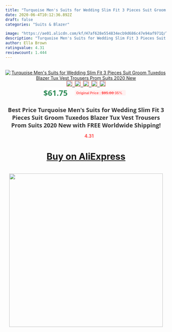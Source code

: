```yaml
---
title: "Turquoise Men's Suits for Wedding Slim Fit 3 Pieces Suit Groom Tuxedos Blazer Tux Vest Trousers Prom Suits 2020 New"
date: 2020-06-4T10:12:36.892Z
draft: false
categories: "Suits & Blazer"

image: "https://ae01.alicdn.com/kf/H7af628e554834ecb9d686c47e94af971Q/Turquoise-Men-s-Suits-for-Wedding-Slim-Fit-3-Pieces-Suit-Groom-Tuxedos-Blazer-Tux-Vest.jpg"
description: "Turquoise Men's Suits for Wedding Slim Fit 3 Pieces Suit Groom Tuxedos Blazer Tux Vest Trousers Prom Suits 2020 New"
author: Ella Brown
ratingvalue: 4.31
reviewcount: 1.444
---
```

<br>
<div style="text-align: center;">
<a href="https://s.click.aliexpress.com/e/_9ugI9r" target="_blank" rel="nofollow noopener noreferrer"><img alt="Turquoise Men's Suits for Wedding Slim Fit 3 Pieces Suit Groom Tuxedos Blazer Tux Vest Trousers Prom Suits 2020 New" class="magnifier-image" src="https://ae01.alicdn.com/kf/H7af628e554834ecb9d686c47e94af971Q/Turquoise-Men-s-Suits-for-Wedding-Slim-Fit-3-Pieces-Suit-Groom-Tuxedos-Blazer-Tux-Vest.jpg_640x640.jpg">
<br>
<img style="border:1px solid salmon" src="https://ae01.alicdn.com/kf/H7af628e554834ecb9d686c47e94af971Q/Turquoise-Men-s-Suits-for-Wedding-Slim-Fit-3-Pieces-Suit-Groom-Tuxedos-Blazer-Tux-Vest.jpg_120x120.jpg">&nbsp;&nbsp;<img style="border:1px solid salmon" src="https://ae01.alicdn.com/kf/H1e9f33aa609148df80e9aaa0f20d86b7O/Turquoise-Men-s-Suits-for-Wedding-Slim-Fit-3-Pieces-Suit-Groom-Tuxedos-Blazer-Tux-Vest.png_120x120.jpg">&nbsp;&nbsp;<img style="border:1px solid salmon" src="https://ae01.alicdn.com/kf/Ha0d0c407374e48ab9c712be5980367b5p/Turquoise-Men-s-Suits-for-Wedding-Slim-Fit-3-Pieces-Suit-Groom-Tuxedos-Blazer-Tux-Vest.jpg_120x120.jpg">&nbsp;&nbsp;<img style="border:1px solid salmon" src="https://ae01.alicdn.com/kf/H6b67677fc9ab4b4ab2a0767721f0d06eg/Turquoise-Men-s-Suits-for-Wedding-Slim-Fit-3-Pieces-Suit-Groom-Tuxedos-Blazer-Tux-Vest.jpg_120x120.jpg">&nbsp;&nbsp;<img style="border:1px solid salmon" src="https://ae01.alicdn.com/kf/H984938e2a3fc4deb87f1e1e4037793eay/Turquoise-Men-s-Suits-for-Wedding-Slim-Fit-3-Pieces-Suit-Groom-Tuxedos-Blazer-Tux-Vest.jpg_120x120.jpg"></a></div><br0>
<div style="text-align: center;"><span style="background-color: white; border: 0px; box-sizing: border-box; color: seagreen; display: inline-block; font-family: &quot;open sans&quot; , &quot;arial&quot; , &quot;helvetica&quot; , sans-serif , &quot;heiti&quot;; font-size: 24px; font-stretch: inherit; font-weight: 700; line-height: inherit; margin: 0px 10px 0px 0px; padding: 0px; vertical-align: middle;">$61.75 </span>
<span style="background: rgb(255 , 241 , 241); border-radius: 3px; border: 0px; box-sizing: border-box; color: #ff4747; display: inline-block; font-family: inherit; font-size: 12px; font-stretch: inherit; font-style: inherit; font-variant: inherit; font-weight: 600; line-height: inherit; margin: 0px; padding: 2px 5px; transform: scale(0.9); vertical-align: middle;">Original Price : <b style="text-decoration: line-through;">$95.00 </b> 35%&nbsp;&nbsp;</span></div>
<h1 style="color: #333333; display: inline-block; font-family: &quot;open sans&quot; , &quot;arial&quot; , &quot;helvetica&quot; , sans-serif , &quot;heiti&quot;; font-size: 18px; font-stretch: inherit; font-weight: 700; text-align: center;">Best Price Turquoise Men's Suits for Wedding Slim Fit 3 Pieces Suit Groom Tuxedos Blazer Tux Vest Trousers Prom Suits 2020 New with FREE Worldwide Shipping!</h1>
<div style="color: #ff4747; text-align: center;">
<img src="https://4.bp.blogspot.com/-M0ZcTcb-5uY/XleCXlxnR4I/AAAAAAAAAEc/OrjgMkXV1oMQFaCRZj5HQwOCBcu3w1FegCPcBGAYYCw/s1600/star.png" style="height: 15px;">&nbsp;<b>4.31</b></div>
<div class="button_cont" align="center"><a class="buynow_a" href="https://s.click.aliexpress.com/e/_9ugI9r" target="_blank" rel="nofollow noopener noreferrer"><H1>Buy on AliExpress</H1></a></div><br>
<div class="separator" style="clear: both; text-align: center;">
<img src="https://lh3.googleusercontent.com/-pTy5HemUv9M/XlePHvY0dAI/AAAAAAAAAE4/0nX5iRUoIWY8eMW9Dpxeirr157OZliDIgCLcBGAsYHQ/s1600/badge.gif" width="480">
</div>
